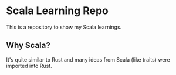 # Scala Learning Repo
This is a repository to show my Scala learnings.

## Why Scala?
It's quite similar to Rust and many ideas from Scala (like traits) were imported into Rust.
